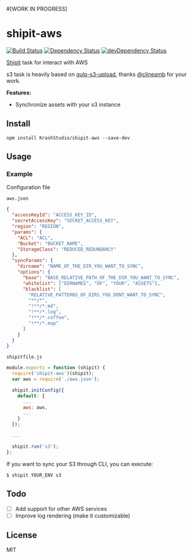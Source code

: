 #[WORK IN PROGRESS]

# shipit-aws

[![Build Status](https://travis-ci.org/KrashStudio/shipit-aws.svg?branch=master)](https://travis-ci.org/KrashStudio/shipit-aws)
[![Dependency Status](https://david-dm.org/KrashStudio/shipit-aws.svg?theme=shields.io)](https://david-dm.org/KrashStudio/shipit-aws)
[![devDependency Status](https://david-dm.org/KrashStudio/shipit-aws/dev-status.svg?theme=shields.io)](https://david-dm.org/KrashStudio/shipit-aws#info=devDependencies)

[Shipit](https://github.com/shipitjs/shipit) task for interact with AWS

s3 task is heavily based on [gulp-s3-upload](https://github.com/clineamb/gulp-s3-upload), thanks [@clineamb](https://github.com/clineamb/) for your work.

**Features:**

- Synchronize assets with your s3 instance

## Install

```
npm install KrashStudio/shipit-aws --save-dev
```

## Usage

### Example

Configuration file

`aws.json`
```json
{
  "accessKeyId": "ACCESS_KEY_ID",
  "secretAccessKey": "SECRET_ACCESS_KEY",
  "region": "REGION",
  "params": {
    "ACL": "ACL",
    "Bucket": "BUCKET_NAME",
    "StorageClass": "REDUCED_REDUNDANCY"
  },
  "syncParams": {
    "dirname": "NAME_OF_THE_DIR_YOU_WANT_TO_SYNC",
    "options": {
      "base": "BASE_RELATIVE_PATH_OF_THE_DIR_YOU_WANT_TO_SYNC",
      "whitelist": ["DIRNAMES", "OF", "YOUR", "ASSETS"],
      "blacklist": [
        "RELATIVE_PATTERNS_OF_DIRS_YOU_DONT_WANT_TO_SYNC",
        "**/*",
        "!**/*.md",
        "!**/*.log",
        "!**/*.coffee",
        "!**/*.map"
      ]
    }
  }
}
```

`shipitfile.js`
```js
module.exports = function (shipit) {
  require('shipit-aws')(shipit);
  var aws = require('./aws.json');

  shipit.initConfig({
    default: {
      ...
      aws: aws,
      ...
    }
  });

  ...

  shipit.run('s3');
};
```

If you want to sync your S3 through CLI, you can execute:

`$ shipit YOUR_ENV s3`

## Todo

+ [ ] Add support for other AWS services
+ [ ] Improve log rendering (make it customizable)

## License

MIT
